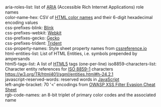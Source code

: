 aria-roles-list: list of [ARIA](https://w3.org/WAI/intro/aria) (Accessible Rich Internet Applications) role names  
color-name-hex: CSV of [HTML color names](https://en.wikipedia.org/wiki/Web_colors#HTML_color_names) and their 6-digit hexadecimal encoding values  
css-prefixes-blink: [Blink](https://peter.sh/experiments/vendor-prefixed-css-property-overview)  
css-prefixes-webkit: [Webkit](https://peter.sh/experiments/vendor-prefixed-css-property-overview)  
css-prefixes-gecko: [Gecko](https://peter.sh/experiments/vendor-prefixed-css-property-overview)  
css-prefixes-trident: [Trident](https://peter.sh/experiments/vendor-prefixed-css-property-overview)  
css-property-names: Style sheet property names from [cssreference.io](https://cssreference.io)  
html-entities-list: List of HTML Entities, i.e. symbols prepended by ampersands  
html5-tags-list: A list of [HTML5](https://wikipedia.org/wiki/HTML5) tags (one-per-line)
iso8859-characters-list: Character entity references for [ISO 8859-1](https://wikipedia.org/wiki/ISO/IEC_8859-1) characters <https://w3.org/TR/html401/sgml/entities.html#h-24.2.1>  
javascript-reserved-words: reserved words in [JavaScript](https://wikipedia.org/wiki/JavaScript)   
left-angle-bracket: 70 '<' encodings from [OWASP XSS Filter Evasion Cheat Sheet](https://www.owasp.org/index.php/XSS_Filter_Evasion_Cheat_Sheet)  
rgb-code-names: an 8-bit triplet of primary color codes and the associated name  
